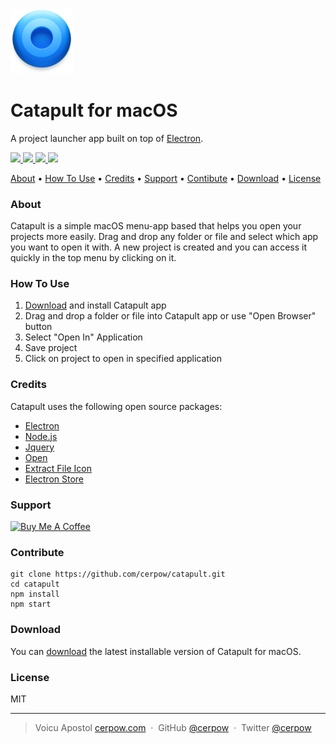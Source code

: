  <img src="app/assets/_data/Icon.png" alt="Catapult" width="100">

# Catapult for macOS
A project launcher app built on top of <a href="http://electron.atom.io" target="_blank">Electron</a>.

<p>
<a href="https://github.com/cerpow/catapult/releases">
  <img src="https://img.shields.io/badge/Download-Catapult-blue">
</a>
<a href="https://github.com/cerpow/catapult/releases">
	<img src="https://img.shields.io/github/release-date/cerpow/catapult?color=green">
</a>
<a href="https://github.com/cerpow/catapult/releases">
	<img src="https://img.shields.io/github/package-json/v/cerpow/catapult?color=orange">
</a>
<a href="https://github.com/cerpow/catapult/releases">
	<img src="https://img.shields.io/github/stars/cerpow/catapult?style=social">
</a>
</p>



<p>
   <a href="#about">About</a> •
  <a href="#how-to-use">How To Use</a> •
  <a href="#credits">Credits</a> •
  <a href="#support">Support</a> •
  <a href="#contribute">Contibute</a> •
  <a href="#download">Download</a> •
  <a href="#license">License</a>
</p>


### About

Catapult is a simple macOS menu-app based that helps you open your projects more easily. Drag and drop any folder or file and select which app you want to open it with. A new project is created and you can access it quickly in the top menu by clicking on it.



### How To Use

1. [Download](https://github.com/cerpow/catapult/releases) and install Catapult app
2. Drag and drop a folder or file into Catapult app or use "Open Browser" button
3. Select "Open In" Application
4. Save project
5. Click on project to open in specified application



### Credits

Catapult uses the following open source packages:

- [Electron](http://electron.atom.io/)
- [Node.js](https://nodejs.org/)
- [Jquery](https://jquery.com)
- [Open](https://github.com/sindresorhus/open)
- [Extract File Icon](https://github.com/sentialx/extract-file-icon)
- [Electron Store](https://github.com/sindresorhus/electron-store)



### Support

<a href="https://www.buymeacoffee.com/catapult" target="_blank"><img src="https://cdn.buymeacoffee.com/buttons/default-yellow.png" alt="Buy Me A Coffee" height="41" width="174"></a>



### Contribute

```
git clone https://github.com/cerpow/catapult.git
cd catapult
npm install
npm start
```



### Download

You can [download](https://github.com/cerpow/catapult/releases) the latest installable version of Catapult for macOS.



### License

MIT

---

> Voicu Apostol [cerpow.com](https://www.cerpow.com) &nbsp;&middot;&nbsp; GitHub [@cerpow](https://github.com/cerpow) &nbsp;&middot;&nbsp; Twitter [@cerpow](https://twitter.com/cerpow)
